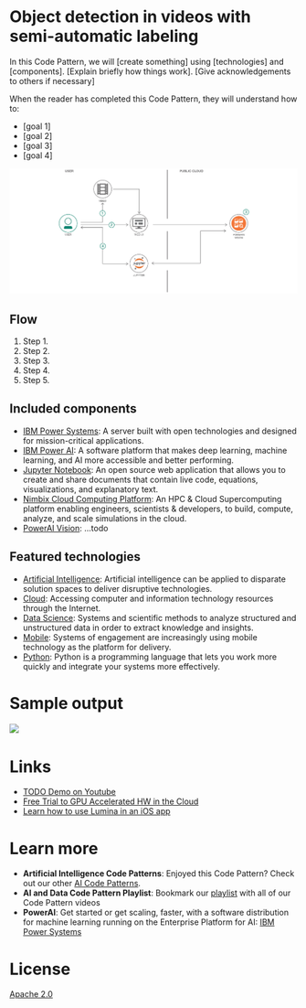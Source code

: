 <!--
[![Build Status](https://travis-ci.org/IBM/watson-banking-chatbot.svg?branch=master)](https://travis-ci.org/IBM/watson-banking-chatbot)
 -->

# Object detection in videos with semi-automatic labeling

In this Code Pattern, we will [create something] using [technologies] and [components]. [Explain briefly how things work]. [Give acknowledgements to others if necessary]

When the reader has completed this Code Pattern, they will understand how to:

* [goal 1]
* [goal 2]
* [goal 3]
* [goal 4]

<!--Remember to dump an image in this path-->
![](doc/source/images/architecture.png)

## Flow
<!--Add new flow steps based on the architecture diagram-->
1. Step 1.
2. Step 2.
3. Step 3.
4. Step 4.
5. Step 5.


## Included components
* [IBM Power Systems](https://www-03.ibm.com/systems/power/): A server built with open technologies and designed for mission-critical applications.
* [IBM Power AI](https://www.ibm.com/ms-en/marketplace/deep-learning-platform): A software platform that makes deep learning, machine learning, and AI more accessible and better performing.
* [Jupyter Notebook](http://jupyter.org/): An open source web application that allows you to create and share documents that contain live code, equations, visualizations, and explanatory text.
* [Nimbix Cloud Computing Platform](https://www.nimbix.net/): An HPC & Cloud Supercomputing platform enabling engineers, scientists & developers, to build, compute, analyze, and scale simulations in the cloud.
* [PowerAI Vision](): ...todo

## Featured technologies
* [Artificial Intelligence](https://medium.com/ibm-data-science-experience): Artificial intelligence can be applied to disparate solution spaces to deliver disruptive technologies.
* [Cloud](https://www.ibm.com/developerworks/learn/cloud/): Accessing computer and information technology resources through the Internet.
* [Data Science](https://medium.com/ibm-data-science-experience/): Systems and scientific methods to analyze structured and unstructured data in order to extract knowledge and insights.
* [Mobile](https://mobilefirstplatform.ibmcloud.com/): Systems of engagement are increasingly using mobile technology as the platform for delivery.
* [Python](https://www.python.org/): Python is a programming language that lets you work more quickly and integrate your systems more effectively.

<!--
# Watch the Video
[![](http://img.youtube.com/vi/TODO/0.jpg)](https://www.youtube.com/watch?v=TODO)
-->

# Sample output

![](doc/source/images/sample_output.png)

# Links
* [TODO Demo on Youtube](https://www.youtube.com/watch?v=TODO)
* [Free Trial to GPU Accelerated HW in the Cloud](https://developer.ibm.com/linuxonpower/cloud-resources/)
* [Learn how to use Lumina in an iOS app](https://www.youtube.com/watch?v=8eEAvcy708s)


# Learn more
* **Artificial Intelligence Code Patterns**: Enjoyed this Code Pattern? Check out our other [AI Code Patterns](https://developer.ibm.com/code/technologies/artificial-intelligence/).
* **AI and Data Code Pattern Playlist**: Bookmark our [playlist](https://www.youtube.com/playlist?list=PLzUbsvIyrNfknNewObx5N7uGZ5FKH0Fde) with all of our Code Pattern videos
* **PowerAI**: Get started or get scaling, faster, with a software distribution for machine learning running on the Enterprise Platform for AI: [IBM Power Systems](https://www.ibm.com/ms-en/marketplace/deep-learning-platform)

# License
[Apache 2.0](LICENSE)


